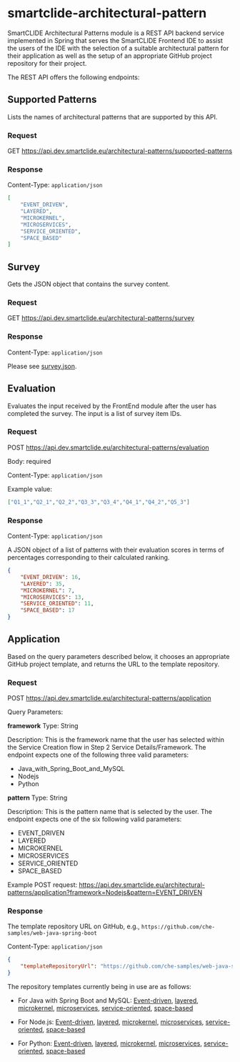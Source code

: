 # smartclide-architectural-pattern

SmartCLIDE Architectural Patterns module is a REST API backend service implemented in Spring that serves the SmartCLIDE Frontend IDE to assist the users of the IDE with the selection of a suitable architectural pattern for their application as well as the setup of an appropriate GitHub project repository for their project.

The REST API offers the following endpoints:

## Supported Patterns

Lists the names of architectural patterns that are supported by this API.

### Request

GET https://api.dev.smartclide.eu/architectural-patterns/supported-patterns

### Response

Content-Type: `application/json`

```json
[
    "EVENT_DRIVEN",
    "LAYERED",
    "MICROKERNEL",
    "MICROSERVICES",
    "SERVICE_ORIENTED",
    "SPACE_BASED"
]
```

## Survey

Gets the JSON object that contains the survey content.

### Request

GET https://api.dev.smartclide.eu/architectural-patterns/survey

### Response

Content-Type: `application/json`

Please see [survey.json](src/main/resources/jsonfiles/survey.json).

## Evaluation

Evaluates the input received by the FrontEnd module after the user has completed the survey. The input is a list of survey item IDs.

### Request

POST https://api.dev.smartclide.eu/architectural-patterns/evaluation

Body: required

Content-Type: `application/json`

Example value:

```json
["Q1_1","Q2_1","Q2_2","Q3_3","Q3_4","Q4_1","Q4_2","Q5_3"]
```
 
### Response

Content-Type: `application/json`

A JSON object of a list of patterns with their evaluation scores in terms of percentages corresponding to their calculated ranking.

```json
{
    "EVENT_DRIVEN": 16, 
    "LAYERED": 35,
    "MICROKERNEL": 7,
    "MICROSERVICES": 13,
    "SERVICE_ORIENTED": 11,
    "SPACE_BASED": 17
}
```

## Application

Based on the query parameters described below, it chooses an appropriate GitHub project template, and returns the URL to the template repository.

### Request

POST  https://api.dev.smartclide.eu/architectural-patterns/application 

Query Parameters:

**framework**
Type: String

Description: This is the framework name that the user has selected within the Service Creation flow in Step 2 Service Details/Framework. The endpoint expects one of the following three valid parameters:

- Java_with_Spring_Boot_and_MySQL
- Nodejs
- Python

**pattern**
Type: String

Description: This is the pattern name that is selected by the user. The endpoint expects one of the six following valid parameters:

- EVENT_DRIVEN
- LAYERED
- MICROKERNEL
- MICROSERVICES
- SERVICE_ORIENTED 
- SPACE_BASED

Example POST request: https://api.dev.smartclide.eu/architectural-patterns/application?framework=Nodejs&pattern=EVENT_DRIVEN

### Response 

The template repository URL on GitHub, e.g., `https://github.com/che-samples/web-java-spring-boot`

Content-Type: `application/json`

```json
{
    "templateRepositoryUrl": "https://github.com/che-samples/web-java-spring-boot"
}
```

The repository templates currently being in use are as follows:

- For Java with Spring Boot and MySQL: [Event-driven](https://github.com/horozal/event-driven-java-spring-boot-mysql), [layered](https://github.com/horozal/layered-architecture-java-spring-boot-mysql), [microkernel](https://github.com/horozal/microkernel-java-spring-boot-mysql), [microservices](https://github.com/horozal/microservices-java-spring-boot-mysql), [service-oriented](https://github.com/horozal/service-oriented-java-spring-boot-mysql), [space-based](https://github.com/horozal/space-based-spring-boot-mysql)

- For Node.js: [Event-driven](https://github.com/horozal/event-driven-nodejs), [layered](https://github.com/horozal/layered-architecture-nodejs), [microkernel](https://github.com/horozal/microkernel-nodejs), [microservices](https://github.com/horozal/microservices-nodejs), [service-oriented](https://github.com/horozal/service-oriented-nodejs), [space-based](https://github.com/horozal/space-based-nodejs)

- For Python: [Event-driven](https://github.com/horozal/event-driven-python), [layered](https://github.com/horozal/layered-architecture-python), [microkernel](https://github.com/horozal/microkernel-python), [microservices](https://github.com/horozal/microservices-python), [service-oriented](https://github.com/horozal/service-oriented-python), [space-based](https://github.com/horozal/space-based-python)
